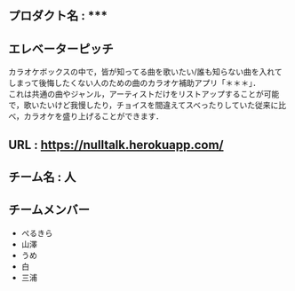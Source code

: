 ## プロダクト名 : ***  
## エレベーターピッチ

カラオケボックスの中で，皆が知ってる曲を歌いたい/誰も知らない曲を入れてしまって後悔したくない人のための曲のカラオケ補助アプリ「＊＊＊」．  
これは共通の曲やジャンル，アーティストだけをリストアップすることが可能で，歌いたいけど我慢したり，チョイスを間違えてスベったりしていた従来に比べ，カラオケを盛り上げることができます．  
## URL : https://nulltalk.herokuapp.com/
## チーム名 : 人
## チームメンバー
* ぺるきら
* 山澤
* うめ
* 白
* 三浦

